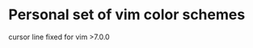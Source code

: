 Personal set of vim color schemes
================================

cursor line fixed for vim >7.0.0
